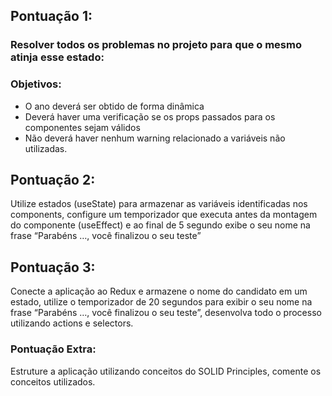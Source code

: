 ## Pontuação 1:

### Resolver todos os problemas no projeto para que o mesmo atinja esse estado:

### Objetivos:

* O ano deverá ser obtido de forma dinâmica
* Deverá haver uma verificação se os props passados para os componentes sejam válidos
* Não deverá haver nenhum warning relacionado a variáveis não utilizadas.

## Pontuação 2:

Utilize estados (useState) para armazenar as variáveis identificadas nos components, configure um temporizador que executa antes da montagem do componente (useEffect) e ao final de 5 segundo exibe o seu nome na frase “Parabéns …, você finalizou o seu teste”

## Pontuação 3:

Conecte a aplicação ao Redux e armazene o nome do candidato em um estado, utilize o temporizador de 20 segundos para exibir o seu nome na frase “Parabéns …, você finalizou o seu teste”, desenvolva todo o processo utilizando actions e selectors.

### Pontuação Extra:

Estruture a aplicação utilizando conceitos do SOLID Principles, comente os conceitos utilizados.
